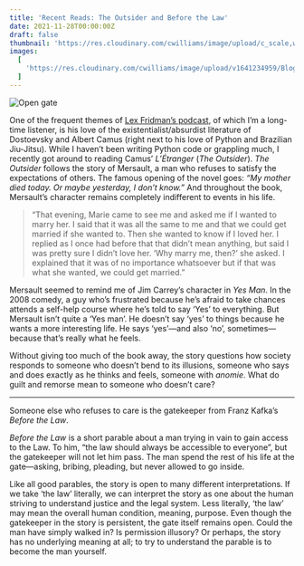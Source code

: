 ```yaml
---
title: 'Recent Reads: The Outsider and Before the Law'
date: 2021-11-28T00:00:00Z
draft: false
thumbnail: 'https://res.cloudinary.com/cwilliams/image/upload/c_scale,w_500/v1641234959/Blog/https_3A_2F_2Fbucketeer-e05bbc84-baa3-437e-9518-adb32be77984.s3.amazonaws.com_2Fpublic_2Fimages_2F877bd49c-0596-4c0e-9274-4102b6aae86d_4558x2945.jpg'
images:
  [
    'https://res.cloudinary.com/cwilliams/image/upload/v1641234959/Blog/https_3A_2F_2Fbucketeer-e05bbc84-baa3-437e-9518-adb32be77984.s3.amazonaws.com_2Fpublic_2Fimages_2F877bd49c-0596-4c0e-9274-4102b6aae86d_4558x2945.jpg',
  ]
---
```


![Open gate](https://res.cloudinary.com/cwilliams/image/upload/c_scale,w_700/v1641234959/Blog/https_3A_2F_2Fbucketeer-e05bbc84-baa3-437e-9518-adb32be77984.s3.amazonaws.com_2Fpublic_2Fimages_2F877bd49c-0596-4c0e-9274-4102b6aae86d_4558x2945.jpg)

One of the frequent themes of [Lex Fridman’s podcast](https://lexfridman.com/podcast/), of which I’m a long-time listener, is his love of the existentialist/absurdist literature of Dostoevsky and Albert Camus (right next to his love of Python and Brazilian Jiu-Jitsu). While I haven’t been writing Python code or grappling much, I recently got around to reading Camus’ _L’Étranger_ (_The Outsider_).
_The Outsider_ follows the story of Mersault, a man who refuses to satisfy the expectations of others. The famous opening of the novel goes: _“My mother died today. Or maybe yesterday, I don’t know.”_ And throughout the book, Mersault’s character remains completely indifferent to events in his life.

> “That evening, Marie came to see me and asked me if I wanted to marry her. I said that it was all the same to me and that we could get married if she wanted to. Then she wanted to know if I loved her. I replied as I once had before that that didn’t mean anything, but said I was pretty sure I didn’t love her. ‘Why marry me, then?’ she asked. I explained that it was of no importance whatsoever but if that was what she wanted, we could get married.”

Mersault seemed to remind me of Jim Carrey’s character in _Yes Man_. In the 2008 comedy, a guy who’s frustrated because he’s afraid to take chances attends a self-help course where he’s told to say ‘Yes’ to everything. But Mersault isn’t quite a ‘Yes man’. He doesn’t say ‘yes’ to things because he wants a more interesting life. He says ‘yes’—and also ‘no’, sometimes—because that’s really what he feels.

Without giving too much of the book away, the story questions how society responds to someone who doesn’t bend to its illusions, someone who says and does exactly as he thinks and feels, someone with _anomie_. What do guilt and remorse mean to someone who doesn’t care?

---

Someone else who refuses to care is the gatekeeper from Franz Kafka’s _Before the Law_.

_Before the Law_ is a short parable about a man trying in vain to gain access to the Law. To him, “the law should always be accessible to everyone”, but the gatekeeper will not let him pass. The man spend the rest of his life at the gate—asking, bribing, pleading, but never allowed to go inside.

Like all good parables, the story is open to many different interpretations. If we take ‘the law’ literally, we can interpret the story as one about the human striving to understand justice and the legal system. Less literally, ‘the law’ may mean the overall human condition, meaning, purpose. Even though the gatekeeper in the story is persistent, the gate itself remains open. Could the man have simply walked in? Is permission illusory? Or perhaps, the story has no underlying meaning at all; to try to understand the parable is to become the man yourself.
